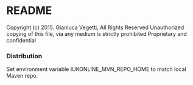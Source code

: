 # README #

Copyright (c) 2015. Gianluca Vegetti, All Rights Reserved
Unauthorized copying of this file, via any medium is strictly prohibited
Proprietary and confidential


### Distribution ###

Set environment variable IUKONLINE_MVN_REPO_HOME to match local Maven repo.
